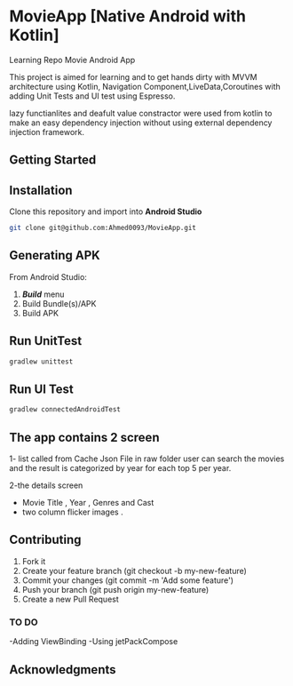 # MovieApp [Native Android with Kotlin]
Learning Repo Movie Android App

This project is aimed for learning and to get hands dirty with MVVM architecture using Kotlin, Navigation Component,LiveData,Coroutines with adding Unit Tests and UI test using Espresso.

lazy functianlites and deafult value constractor were used from kotlin to make an easy dependency injection without using external dependency injection framework.

## Getting Started
## Installation
Clone this repository and import into **Android Studio**
```bash
git clone git@github.com:Ahmed0093/MovieApp.git
```
## Generating APK
From Android Studio:
1. ***Build*** menu
2. Build Bundle(s)/APK
3. Build APK


## Run UnitTest
```bash
gradlew unittest
```
## Run UI Test
```bash
gradlew connectedAndroidTest
```

## The app contains 2 screen

1- list called from Cache Json File in raw folder 
  user can search the movies and the result is categorized by year for each top 5 per year.

2-the details screen 
  - Movie Title , Year ,  Genres and Cast 
  - two column flicker images .

## Contributing

1. Fork it
2. Create your feature branch (git checkout -b my-new-feature)
3. Commit your changes (git commit -m 'Add some feature')
4. Push your branch (git push origin my-new-feature)
5. Create a new Pull Request


### TO DO
 
-Adding ViewBinding
-Using jetPackCompose


## Acknowledgments

	
